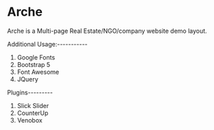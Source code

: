 # Arche
Arche is a Multi-page Real Estate/NGO/company website demo layout.

Additional Usage:-----------
1. Google Fonts
2. Bootstrap 5
3. Font Awesome
4. JQuery


Plugins---------
1. Slick Slider
2. CounterUp
3. Venobox
